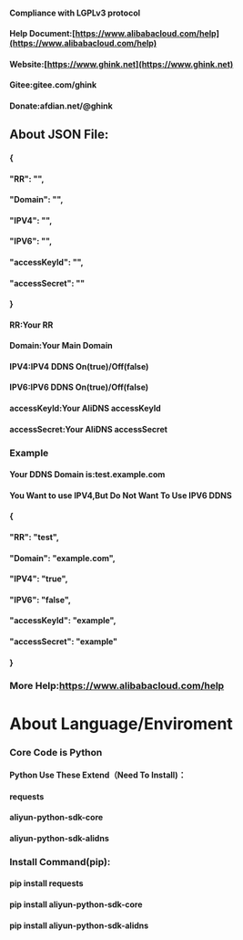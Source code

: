 #### Compliance with LGPLv3 protocol
#### Help Document:[https://www.alibabacloud.com/help](https://www.alibabacloud.com/help)
#### Website:[https://www.ghink.net](https://www.ghink.net)
#### Gitee:gitee.com/ghink
#### Donate:afdian.net/@ghink

## About JSON File:

#### {
####     "RR": "",
####     "Domain": "",
####     "IPV4": "",
####     "IPV6": "",
####     "accessKeyId": "",
####     "accessSecret": ""
#### }

#### RR:Your RR
#### Domain:Your Main Domain
#### IPV4:IPV4 DDNS On(true)/Off(false)
#### IPV6:IPV6 DDNS On(true)/Off(false)
#### accessKeyId:Your AliDNS accessKeyId
#### accessSecret:Your AliDNS accessSecret

### Example
#### Your DDNS Domain is:test.example.com
#### You Want to use IPV4,But Do Not Want To Use IPV6 DDNS

#### {
####     "RR": "test",
####     "Domain": "example.com",
####     "IPV4": "true",
####     "IPV6": "false",
####     "accessKeyId": "example",
####     "accessSecret": "example"
#### }

### More Help:https://www.alibabacloud.com/help

# About Language/Enviroment

### Core Code is Python
#### Python Use These Extend（Need To Install)：
#### requests
#### aliyun-python-sdk-core
#### aliyun-python-sdk-alidns

### Install Command(pip):
#### pip install requests
#### pip install aliyun-python-sdk-core
#### pip install aliyun-python-sdk-alidns


